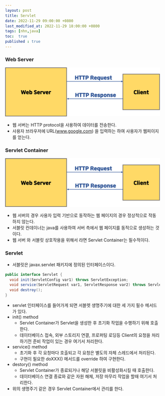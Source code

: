 ```yaml
---
layout: post
title: Servlet
date: 2022-11-29 09:00:00 +0800
last_modified_at: 2022-11-29 18:00:00 +0800
tags: [nhn,java]
toc:  true
published : true
---
```



### Web Server

<img src="/images/servlet1/1.png">

- 웹 서버는 HTTP protocol을 사용하여 데이터를 전송한다.
- 사용자 브라우저에 URL(www.google.com) 을 입력하는 하여 사용자가 웹피이지를 얻는다.

### Servlet Container

<img src="/images/servlet1/1.png">

- 웹 서버의 경우 사용자 입력 기반으로 동작하는 웹 페이지의 경우 정상적으로 작동하지 않는다.
- 서블릿 컨데이너는 java를 사용하여 서버 측에서 웹 페이지를 동적으로 생성하는 것이다.
- 웹 서버 와 서블릿 상호작용을 위해서 라면 Servlet Container는 필수적이다.

### Servlet

- 서블릿은 javax.servlet 패키지에 정의된 인터페이스이다.

```java
public interface Servlet {
  void init(ServletConfig var1) throws ServletException;
  void service(ServletRequest var1, ServletResponse var2) throws ServletException, IOException;
  void destroy();
}
```

- servlet 인터페이스를 들어가게 되면 서블렛 생명주기에 대한 세 가지 필수 메서드가 있다.
- init() method
  - Servlet Container가 Servlet을 생성한 후 초기화 작업을 수행하기 위해 호출한다.
  - 데이터베이스 접속, 외부 스토리지 연결, 프로퍼팅 로딩등 Client의 요청을 처리하기전 준비 작업이 있는 경우 여기서 처리한다.
- service() method
  - 초기화 후 각 요청마다 호출되고 각 요청은 별도의 자체 스레드에서 처리된다.
  - 구현이 필요한 doXXX() 메서드를 override 하여 구현한다.
- destory() method
  - Servlet Container가 종료되거나 해당 서블릿을 비활성화시킬 때 호출한다.
  - 데이터베이스 연결 종료와 같은 자원 해체, 저장 마무리 작업을 할때 여기서 처리한다.
- 위의 생명주기 같은 경우 Servlet Container에서 관리를 한다.
